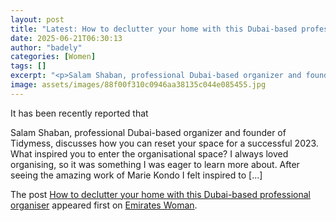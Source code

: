 ```yaml
---
layout: post
title: "Latest: How to declutter your home with this Dubai-based professional organiser"
date: 2025-06-21T06:30:13
author: "badely"
categories: [Women]
tags: []
excerpt: "<p>Salam Shaban, professional Dubai-based organizer and founder of Tidymess, discusses how you can reset your space for a successful 2023. What inspir"
image: assets/images/88f00f310c0946aa38135c044e085455.jpg
---
```


It has been recently reported that <p>Salam Shaban, professional Dubai-based organizer and founder of Tidymess, discusses how you can reset your space for a successful 2023. What inspired you to enter the organisational space? I always loved organising, so it was something I was eager to learn more about. After seeing the amazing work of Marie Kondo I felt inspired to [&#8230;]</p>
<p>The post <a href="https://emirateswoman.com/declutter-your-home-from-this-dubai-based-professional-organiser/" rel="nofollow">How to declutter your home with this Dubai-based professional organiser</a> appeared first on <a href="https://emirateswoman.com" rel="nofollow">Emirates Woman</a>.</p>

